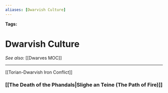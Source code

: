```yaml
---
aliases: [Dwarvish Culture]
---
```


**Tags:** 
# Dwarvish Culture
*See also:* [[Dwarves MOC]]
___
[[Torian-Dwarvish Iron Conflict]]

### [[The Death of the Phandals|Slighe an Teine (The Path of Fire)]]

